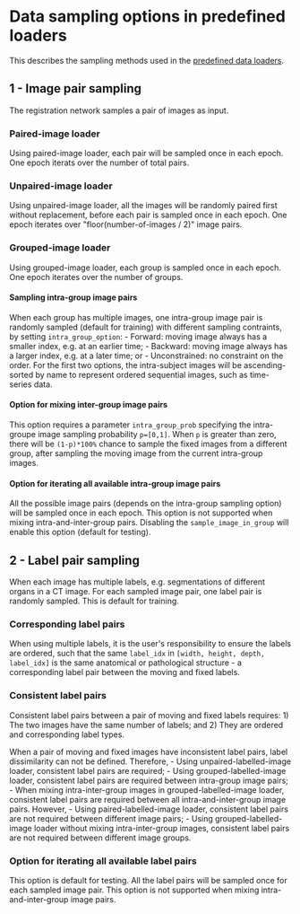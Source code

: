 # Data sampling options in predefined loaders

This describes the sampling methods used in the
[predefined data loaders](api_data_loader.md).

## 1 - Image pair sampling

The registration network samples a pair of images as input.

### Paired-image loader

Using paired-image loader, each pair will be sampled once in each epoch. One epoch
iterats over the number of total pairs.

### Unpaired-image loader

Using unpaired-image loader, all the images will be randomly paired first without
replacement, before each pair is sampled once in each epoch. One epoch iterates over
"floor(number-of-images / 2)" image pairs.

### Grouped-image loader

Using grouped-image loader, each group is sampled once in each epoch. One epoch iterates
over the number of groups.

#### Sampling intra-group image pairs

When each group has multiple images, one intra-group image pair is randomly sampled
(default for training) with different sampling contraints, by setting
`intra_group_option`: - Forward: moving image always has a smaller index, e.g. at an
earlier time; - Backward: moving image always has a larger index, e.g. at a later time;
or - Unconstrained: no constraint on the order. For the first two options, the
intra-subject images will be ascending-sorted by name to represent ordered sequential
images, such as time-series data.

#### Option for mixing inter-group image pairs

This option requires a parameter `intra_group_prob` specifying the intra-groupe image
sampling probability `p=[0,1]`. When `p` is greater than zero, there will be
`(1-p)*100%` chance to sample the fixed images from a different group, after sampling
the moving image from the current intra-group images.

#### Option for iterating all available intra-group image pairs

All the possible image pairs (depends on the intra-group sampling option) will be
sampled once in each epoch. This option is not supported when mixing
intra-and-inter-group pairs. Disabling the `sample_image_in_group` will enable this
option (default for testing).

## 2 - Label pair sampling

When each image has multiple labels, e.g. segmentations of different organs in a CT
image. For each sampled image pair, one label pair is randomly sampled. This is default
for training.

### Corresponding label pairs

When using multiple labels, it is the user's responsibility to ensure the labels are
ordered, such that the same `label_idx` in `[width, height, depth, label_idx]` is the
same anatomical or pathological structure - a corresponding label pair between the
moving and fixed labels.

### Consistent label pairs

Consistent label pairs between a pair of moving and fixed labels requires: 1) The two
images have the same number of labels; and 2) They are ordered and corresponding label
types.

When a pair of moving and fixed images have inconsistent label pairs, label
dissimilarity can not be defined. Therefore, - Using unpaired-labelled-image loader,
consistent label pairs are required; - Using grouped-labelled-image loader, consistent
label pairs are required between intra-group image pairs; - When mixing
intra-inter-group images in grouped-labelled-image loader, consistent label pairs are
required between all intra-and-inter-group image pairs. However, - Using
paired-labelled-image loader, consistent label pairs are not required between different
image pairs; - Using grouped-labelled-image loader without mixing intra-inter-group
images, consistent label pairs are not required between different image groups.

### Option for iterating all available label pairs

This option is default for testing. All the label pairs will be sampled once for each
sampled image pair. This option is not supported when mixing intra-and-inter-group image
pairs.
